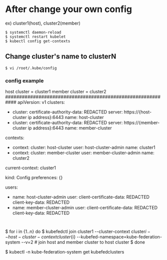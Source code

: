 # After change your own config
 ex) cluster1(host), cluster2(member)
```
$ systemctl daemon-reload
$ systemctl restart kubelet
$ kubectl config get-contexts
```

## Change cluster's name to clusterN 
```
$ vi /root/.kube/config
```

### config example  
host cluster = cluster1
member cluster = cluster2
############################################################
apiVersion: v1
clusters:
- cluster:
    certificate-authority-data: REDACTED
    server: https://{host-cluster ip address}:6443
  name: host-cluster
- cluster:
    certificate-authority-data: REDACTED
    server: https://{member-cluster ip address}:6443
  name: member-cluster

contexts:
- context:
    cluster: host-cluster
    user: host-cluster-admin
  name: cluster1
- context:
    cluster: member-cluster
    user: member-cluster-admin
  name: cluster2

current-context: cluster1

kind: Config
preferences: {}

users:
- name: host-cluster-admin
  user:
    client-certificate-data: REDACTED
    client-key-data: REDACTED
- name: member-cluster-admin
  user:
    client-certificate-data: REDACTED
    client-key-data: REDACTED
```


```
$ for i in {1..n} do
$ kubefedctl join cluster1 --cluster-context cluster${i} --host-cluster-context cluster${i} --kubefed-namespace=kube-federation-system --v=2      # join host and member cluster to host cluster
$ done

$ kubectl -n kube-federation-system get kubefedclusters
```
